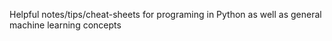 Helpful notes/tips/cheat-sheets for programing in Python as well as general machine learning concepts 
